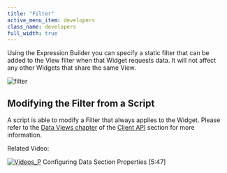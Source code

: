 ```yaml
---
title: "Filter"
active_menu_item: developers
class_name: developers
full_width: true
---
```



Using the Expression Builder you can specify a static filter that can be added to the View filter when that Widget requests data. It will not affect any other Widgets that share the same View.

![filter](/img/docs/filter.zoom84.png)

## Modifying the Filter from a Script

A script is able to modify a Filter that always applies to the Widget. Please refer to the [Data Views chapter](../../../../scripting-apis/client-api/data-view-functions/) of the [Client API](../../../../scripting-apis/client-api/) section for more information.

Related Video:

[![Videos\_P](/img/docs/videos_p.png)](http://www.youtube.com/v/GzJiwBDXlX8?autoplay=1&hd=1&fs=1&showsearch=0&rel=0&) Configuring Data Section Properties [5:47]
